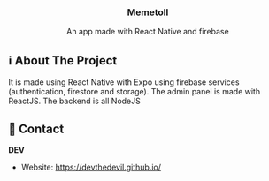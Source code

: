 

<!-- PROJECT LOGO -->


  <h3 align="center">Memetoll</h3>

  <p align="center">
    An app made with React Native and firebase
    
  </p>


<!-- ABOUT THE PROJECT -->

## ℹ️ About The Project


It is made using React Native with Expo using firebase services (authentication, firestore and storage).
The admin panel is made with ReactJS.
The backend is all NodeJS






<!-- CONTACT -->

## 👤 Contact 

**DEV**

- Website: https://devthedevil.github.io/


